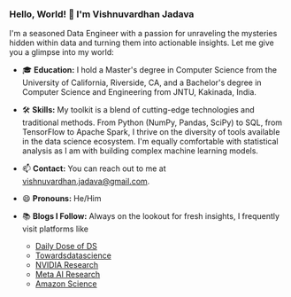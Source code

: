 
### Hello, World! 👋 I'm Vishnuvardhan Jadava

I'm a seasoned Data Engineer with a passion for unraveling the mysteries hidden within data and turning them into actionable insights. Let me give you a glimpse into my world:

- 🎓 **Education:** I hold a Master's degree in Computer Science from the University of California, Riverside, CA, and a Bachelor's degree in Computer Science and Engineering from JNTU, Kakinada, India.

- 🛠️ **Skills:** My toolkit is a blend of cutting-edge technologies and traditional methods. From Python (NumPy, Pandas, SciPy) to SQL, from TensorFlow to Apache Spark, I thrive on the diversity of tools available in the data science ecosystem. I'm equally comfortable with statistical analysis as I am with building complex machine learning models.

- 📫 **Contact:** You can reach out to me at vishnuvardhan.jadava@gmail.com.

- 😄 **Pronouns:** He/Him

- 📚 **Blogs I Follow:** Always on the lookout for fresh insights, I frequently visit platforms like
  - [Daily Dose of DS](https://www.blog.dailydoseofds.com/)
  - [Towardsdatascience](https://towardsdatascience.com/)
  - [NVIDIA Research](https://www.nvidia.com/en-us/research/)
  - [Meta AI Research](https://ai.meta.com/research/)
  - [Amazon Science](https://www.amazon.science/)
